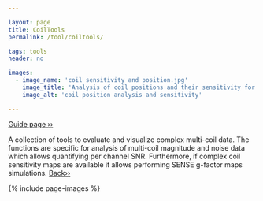 ```yaml
---

layout: page
title: CoilTools
permalink: /tool/coiltools/

tags: tools
header: no

images:
  - image_name: 'coil sensitivity and position.jpg'
    image_title: 'Analysis of coil positions and their sensitivity for high density coils.'
    image_alt: 'coil position analysis and sensitivity'  

---
```


[Guide page ››](/assets/htmldoc/html/guide/{{page.title}})

A collection of tools to evaluate and visualize complex multi-coil data. The functions
are specific for analysis of multi-coil magnitude and noise data which
allows quantifying per channel SNR. Furthermore, if complex coil
sensitivity maps are available it allows performing SENSE g-factor maps
simulations. [Back››](/tool/)

{% include page-images %}
